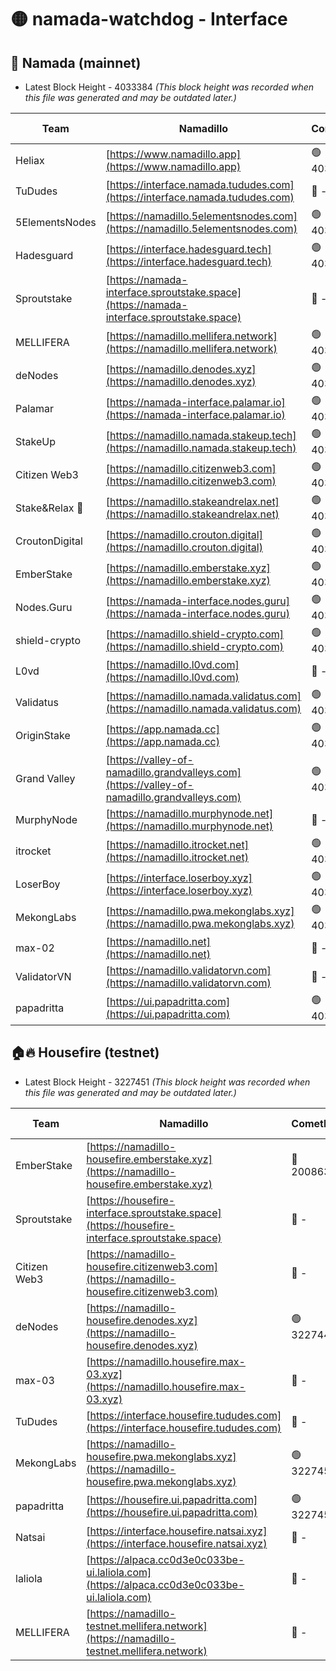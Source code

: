 # 🟡 namada-watchdog - Interface

## 🚀 Namada (mainnet)
- Latest Block Height - 4033384 *(This block height was recorded when this file was generated and may be outdated later.)*

| Team | Namadillo | CometBFT | Indexer | MASP Indexer |
|-|-|-|-|-|
| Heliax | [https://www.namadillo.app](https://www.namadillo.app) | 🟢 4033329 | 🔴 - | 🟢 4033305 |
| TuDudes | [https://interface.namada.tududes.com](https://interface.namada.tududes.com) | 🔴 - | 🔴 - | 🔴 - |
| 5ElementsNodes | [https://namadillo.5elementsnodes.com](https://namadillo.5elementsnodes.com) | 🟢 4033335 | 🟢 4033335 | 🟢 4033305 |
| Hadesguard | [https://interface.hadesguard.tech](https://interface.hadesguard.tech) | 🟢 4033336 | 🔴 - | 🔴 - |
| Sproutstake | [https://namada-interface.sproutstake.space](https://namada-interface.sproutstake.space) | 🔴 - | 🔴 3738134 | 🔴 - |
| MELLIFERA | [https://namadillo.mellifera.network](https://namadillo.mellifera.network) | 🟢 4033351 | 🟢 4033351 | 🔴 3765769 |
| deNodes | [https://namadillo.denodes.xyz](https://namadillo.denodes.xyz) | 🟢 4033352 | 🟢 4033352 | 🟢 4033305 |
| Palamar | [https://namada-interface.palamar.io](https://namada-interface.palamar.io) | 🟢 4033353 | 🟢 4033353 | 🟢 4033305 |
| StakeUp | [https://namadillo.namada.stakeup.tech](https://namadillo.namada.stakeup.tech) | 🟢 4033353 | 🟢 4033353 | 🟢 4033305 |
| Citizen Web3 | [https://namadillo.citizenweb3.com](https://namadillo.citizenweb3.com) | 🟢 4033354 | 🔴 4007897 | 🔴 4007895 |
| Stake&Relax 🦥 | [https://namadillo.stakeandrelax.net](https://namadillo.stakeandrelax.net) | 🟢 4033355 | 🟢 4033355 | 🔴 3765769 |
| CroutonDigital | [https://namadillo.crouton.digital](https://namadillo.crouton.digital) | 🟢 4033356 | 🟢 4033356 | 🟢 4033305 |
| EmberStake | [https://namadillo.emberstake.xyz](https://namadillo.emberstake.xyz) | 🟢 4033356 | 🟢 4033356 | 🟢 4033305 |
| Nodes.Guru | [https://namada-interface.nodes.guru](https://namada-interface.nodes.guru) | 🟢 4033357 | 🟢 4033357 | 🟢 4033305 |
| shield-crypto | [https://namadillo.shield-crypto.com](https://namadillo.shield-crypto.com) | 🟢 4033358 | 🟢 4033357 | 🟢 4033305 |
| L0vd | [https://namadillo.l0vd.com](https://namadillo.l0vd.com) | 🔴 - | 🔴 - | 🔴 - |
| Validatus | [https://namadillo.namada.validatus.com](https://namadillo.namada.validatus.com) | 🟢 4033360 | 🟢 4033360 | 🔴 3819812 |
| OriginStake | [https://app.namada.cc](https://app.namada.cc) | 🟢 4033361 | 🔴 - | 🔴 - |
| Grand Valley | [https://valley-of-namadillo.grandvalleys.com](https://valley-of-namadillo.grandvalleys.com) | 🟢 4033374 | 🟢 4033374 | 🟢 4033305 |
| MurphyNode | [https://namadillo.murphynode.net](https://namadillo.murphynode.net) | 🔴 - | 🔴 - | 🔴 - |
| itrocket | [https://namadillo.itrocket.net](https://namadillo.itrocket.net) | 🟢 4033376 | 🟢 4033376 | 🟢 4033305 |
| LoserBoy | [https://interface.loserboy.xyz](https://interface.loserboy.xyz) | 🟢 4033377 | 🟢 4033377 | 🟢 4033305 |
| MekongLabs | [https://namadillo.pwa.mekonglabs.xyz](https://namadillo.pwa.mekonglabs.xyz) | 🟢 4033378 | 🟢 4033377 | 🟢 4033305 |
| max-02 | [https://namadillo.net](https://namadillo.net) | 🔴 - | 🔴 - | 🔴 - |
| ValidatorVN | [https://namadillo.validatorvn.com](https://namadillo.validatorvn.com) | 🔴 - | 🔴 - | 🔴 - |
| papadritta | [https://ui.papadritta.com](https://ui.papadritta.com) | 🟢 4033384 | 🟢 4033384 | 🟢 4033383 |

## 🏠🔥 Housefire (testnet)
- Latest Block Height - 3227451 *(This block height was recorded when this file was generated and may be outdated later.)*

| Team | Namadillo | CometBFT | Indexer | MASP Indexer |
|-|-|-|-|-|
| EmberStake | [https://namadillo-housefire.emberstake.xyz](https://namadillo-housefire.emberstake.xyz) | 🔴 2008636 | 🔴 - | 🔴 - |
| Sproutstake | [https://housefire-interface.sproutstake.space](https://housefire-interface.sproutstake.space) | 🔴 - | 🔴 - | 🔴 - |
| Citizen Web3 | [https://namadillo-housefire.citizenweb3.com](https://namadillo-housefire.citizenweb3.com) | 🔴 - | 🔴 - | 🔴 - |
| deNodes | [https://namadillo-housefire.denodes.xyz](https://namadillo-housefire.denodes.xyz) | 🟢 3227440 | 🟢 3227440 | 🔴 3225900 |
| max-03 | [https://namadillo.housefire.max-03.xyz](https://namadillo.housefire.max-03.xyz) | 🔴 - | 🔴 - | 🔴 - |
| TuDudes | [https://interface.housefire.tududes.com](https://interface.housefire.tududes.com) | 🔴 - | 🔴 - | 🔴 - |
| MekongLabs | [https://namadillo-housefire.pwa.mekonglabs.xyz](https://namadillo-housefire.pwa.mekonglabs.xyz) | 🟢 3227450 | 🟢 3227450 | 🔴 3225900 |
| papadritta | [https://housefire.ui.papadritta.com](https://housefire.ui.papadritta.com) | 🟢 3227451 | 🟢 3227451 | 🟢 3227450 |
| Natsai | [https://interface.housefire.natsai.xyz](https://interface.housefire.natsai.xyz) | 🔴 - | 🔴 - | 🔴 - |
| laliola | [https://alpaca.cc0d3e0c033be-ui.laliola.com](https://alpaca.cc0d3e0c033be-ui.laliola.com) | 🔴 - | 🔴 - | 🔴 - |
| MELLIFERA | [https://namadillo-testnet.mellifera.network](https://namadillo-testnet.mellifera.network) | 🔴 - | 🔴 2778001 | 🔴 2607259 |

